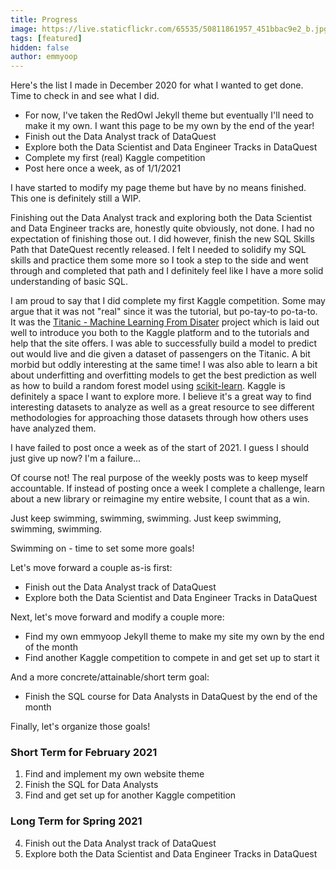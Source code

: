 ```yaml
---
title: Progress
image: https://live.staticflickr.com/65535/50811861957_451bbac9e2_b.jpg
tags: [featured]
hidden: false
author: emmyoop
---
```


Here's the list I made in December 2020 for what I wanted to get done.  Time to check in and see what I did.

- For now, I've taken the RedOwl Jekyll theme but eventually I'll need to make it my own.  I want this page to be my own by the end of the year!
- Finish out the Data Analyst track of DataQuest
- Explore both the Data Scientist and Data Engineer Tracks in DataQuest
- Complete my first (real) Kaggle competition
- Post here once a week, as of 1/1/2021

I have started to modify my page theme but have by no means finished.  This one is definitely still a WIP.

Finishing out the Data Analyst track and exploring both the Data Scientist and Data Engineer tracks are, honestly quite obviously, not done.  I had no expectation of finishing those out.  I did however, finish the new SQL Skills Path that DateQuest recently released.  I felt I needed to solidify my SQL skills and practice them some more so I took a step to the side and went through and completed that path and I definitely feel like I have a more solid understanding of basic SQL.

I am proud to say that I did complete my first Kaggle competition.  Some may argue that it was not "real" since it was the tutorial, but po-tay-to po-ta-to.  It was the [Titanic - Machine Learning From Disater](https://www.kaggle.com/c/titanic) project which is laid out well to introduce you both to the Kaggle platform and to the tutorials and help that the site offers.  I was able to successfully build a model to predict out would live and die given a dataset of passengers on the Titanic.  A bit morbid but oddly interesting at the same time!  I was also able to learn a bit about underfitting and overfitting models to get the best prediction as well as how to build a random forest model using [scikit-learn](https://scikit-learn.org/stable/).  Kaggle is definitely a space I want to explore more.  I believe it's a great way to find interesting datasets to analyze as well as a great resource to see different methodologies for approaching those datasets through how others uses have analyzed them.

I have failed to post once a week as of the start of 2021.  I guess I should just give up now?  I'm a failure... 

Of course not!  The real purpose of the weekly posts was to keep myself accountable.  If instead of posting once a week I complete a challenge, learn about a new library or reimagine my entire website, I count that as a win.

Just keep swimming, swimming, swimming.  Just keep swimming, swimming, swimming.

Swimming on - time to set some more goals!

Let's move forward a couple as-is first:

- Finish out the Data Analyst track of DataQuest
- Explore both the Data Scientist and Data Engineer Tracks in DataQuest

Next, let's move forward and modify a couple more: 

- Find my own emmyoop Jekyll theme to make my site my own by the end of the month
- Find another Kaggle competition to compete in and get set up to start it

And a more concrete/attainable/short term goal:

- Finish the SQL course for Data Analysts in DataQuest by the end of the month

Finally, let's organize those goals!

### Short Term for February 2021
1. Find and implement my own website theme
2. Finish the SQL for Data Analysts
3. Find and get set up for another Kaggle competition
### Long Term for Spring 2021
4. Finish out the Data Analyst track of DataQuest
5. Explore both the Data Scientist and Data Engineer Tracks in DataQuest
